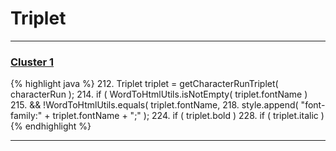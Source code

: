 # Triplet

***

### [Cluster 1](./1)
{% highlight java %}
212. Triplet triplet = getCharacterRunTriplet( characterRun );
214. if ( WordToHtmlUtils.isNotEmpty( triplet.fontName )
215.         && !WordToHtmlUtils.equals( triplet.fontName,
218.     style.append( "font-family:" + triplet.fontName + ";" );
224. if ( triplet.bold )
228. if ( triplet.italic )
{% endhighlight %}

***

